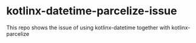 # kotlinx-datetime-parcelize-issue
This repo shows the issue of using kotlinx-datetime together with kotlinx-parcelize
